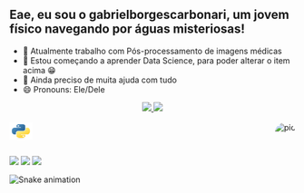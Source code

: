 ## Eae, eu sou o gabrielborgescarbonari, um jovem físico navegando por águas misteriosas!

- 🔭 Atualmente trabalho com Pós-processamento de imagens médicas
- 🌱 Estou começando a aprender Data Science, para poder alterar o item acima 😁
- 🤔 Ainda preciso de muita ajuda com tudo
- 😄 Pronouns: Ele/Dele

<div align="center">
  <a href="https://github.com/gabrielborgescarbonari">
  <img height="180em" src="https://github-readme-stats.vercel.app/api?username=gabrielborgescarbonari&show_icons=true&theme=radical&include_all_commits=true&count_private=true"/>
  <img height="180em" src="https://github-readme-stats.vercel.app/api/top-langs/?username=gabrielborgescarbonari&layout=compact&langs_count=7&theme=radical"/>

</div>
<div style="display: inline_block"><br>
  <img align="center" alt="Python" height="30" width="40" src="https://raw.githubusercontent.com/devicons/devicon/master/icons/python/python-original.svg">
  <img align="right" alt="pic" height="200" style="border-radius:60px;" src="https://cdn.discordapp.com/attachments/809596172499025963/1055651301222006864/download20221204220113.png"
</div>

##

<div> 
  <a href="https://www.instagram.com/fuigacarbonari" target="_blank"><img src="https://img.shields.io/badge/-Instagram-%23E4405F?style=for-the-badge&logo=instagram&logoColor=white" target="_blank"></a>
  <a href = "mailto:gabrielcarbonari119@gmail.com"><img src="https://img.shields.io/badge/-Gmail-%23333?style=for-the-badge&logo=gmail&logoColor=white" target="_blank"></a>
  <a href="https://www.linkedin.com/in/gabrielcarbonari" target="_blank"><img src="https://img.shields.io/badge/-LinkedIn-%230077B5?style=for-the-badge&logo=linkedin&logoColor=white" target="_blank"></a> 
</div>

 ![Snake animation](https://github.com/gabrielborgescarbonari/gabrielborgescarbonari/blob/output/github-contribution-grid-snake.svg)
 

